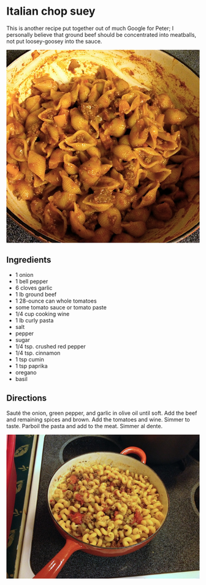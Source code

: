 # Italian chop suey

This is another recipe put together out of much Google for Peter; I personally believe that ground beef should be concentrated into meatballs, not put loosey-goosey into the sauce.

![with shells](../images/with_shells.png)

## Ingredients

* 1 onion
* 1 bell pepper
* 6 cloves garlic
* 1 lb ground beef
* 1 28-ounce can whole tomatoes
* some tomato sauce or tomato paste
* 1/4 cup cooking wine
* 1 lb curly pasta
* salt
* pepper
* sugar
* 1/4 tsp. crushed red pepper
* 1/4 tsp. cinnamon
* 1 tsp cumin
* 1 tsp paprika
* oregano
* basil

## Directions

Sauté the onion, green pepper, and garlic in olive oil until soft. Add the beef and remaining spices and brown. Add the tomatoes and wine. Simmer to taste. Parboil the pasta and add to the meat. Simmer al dente.

![with fusilli](../images/with_fusilli.png)
